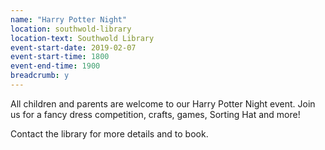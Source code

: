 ```yaml
---
name: "Harry Potter Night"
location: southwold-library
location-text: Southwold Library
event-start-date: 2019-02-07
event-start-time: 1800
event-end-time: 1900
breadcrumb: y
---
```


All children and parents are welcome to our Harry Potter Night event. Join us for a fancy dress competition, crafts, games, Sorting Hat and more!

Contact the library for more details and to book.
